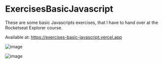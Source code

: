 # ExercisesBasicJavascript
These are some basic Javascripts exercises, that I have to hand over at the Rocketseat Explorer course.

Available at:
https://exercises-basic-javascript.vercel.app

![image](https://github.com/GHTassinari/ExercisesBasicJavascript/assets/102005103/1d503c13-02ea-4025-9842-9b926187dbd0)

![image](https://github.com/GHTassinari/ExercisesBasicJavascript/assets/102005103/da090d41-6d7b-4527-805e-a2a789c8bff4)




